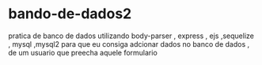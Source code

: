 # bando-de-dados2
pratica de banco de dados utilizando body-parser , express , ejs ,sequelize , mysql ,mysql2 para que eu consiga adcionar dados no banco de dados , de um usuario que preecha aquele formulario
